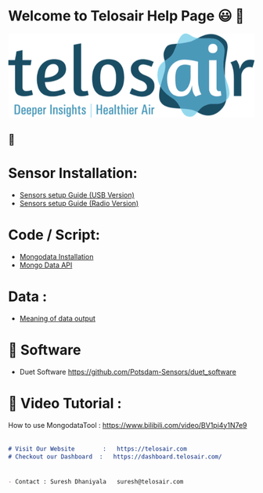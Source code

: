 # Welcome to Telosair Help Page  :smiley: :wave:


![Image of Telosair](https://github.com/Potsdam-Sensors/Telosair/blob/main/img/telosair.png)


## :round_pushpin: 


# Sensor Installation:
* [Sensors setup Guide (USB Version)](usb_installation_guide.pdf)
* [Sensors setup Guide (Radio Version)](radio_installation_guide.pdf)



#  Code / Script:
* [Mongodata Installation](data_tool_installation.md)
* [Mongo Data API](mongo_data.md)


# Data :
* [Meaning of data output](data_meaning.md)


# :monocle_face: Software 
* Duet Software   https://github.com/Potsdam-Sensors/duet_software


# :pushpin:  Video Tutorial :
How to use MongodataTool :  https://www.bilibili.com/video/BV1pi4y1N7e9





```markdown

# Visit Our Website        :   https://telosair.com
# Checkout our Dashboard  :   https://dashboard.telosair.com/


- Contact : Suresh Dhaniyala   suresh@telosair.com

```


